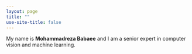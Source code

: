 ```yaml
---
layout: page
title: ""
use-site-title: false
---
```


My name is **Mohammadreza Babaee** and I am a senior expert in computer vision and machine learning.

